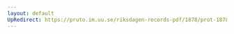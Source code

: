 ```yaml
---
layout: default
UpRedirect: https://pruto.im.uu.se/riksdagen-records-pdf/1878/prot-1878--ak--018/prot-1878--ak--018_017.pdf
---
```

